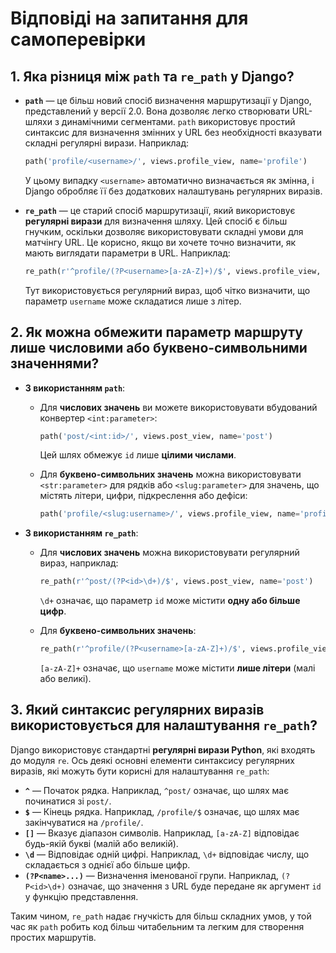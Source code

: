# Відповіді на запитання для самоперевірки

## 1. **Яка різниця між `path` та `re_path` у Django?**

- **`path`** — це більш новий спосіб визначення маршрутизації у Django, представлений у версії 2.0. Вона дозволяє легко створювати URL-шляхи з динамічними сегментами. `path` використовує простий синтаксис для визначення змінних у URL без необхідності вказувати складні регулярні вирази. Наприклад:
  
  ```python
  path('profile/<username>/', views.profile_view, name='profile')
  ```
  
  У цьому випадку `<username>` автоматично визначається як змінна, і Django обробляє її без додаткових налаштувань регулярних виразів.

- **`re_path`** — це старий спосіб маршрутизації, який використовує **регулярні вирази** для визначення шляху. Цей спосіб є більш гнучким, оскільки дозволяє використовувати складні умови для матчінгу URL. Це корисно, якщо ви хочете точно визначити, як мають виглядати параметри в URL. Наприклад:
  
  ```python
  re_path(r'^profile/(?P<username>[a-zA-Z]+)/$', views.profile_view, name='profile')
  ```
  
  Тут використовується регулярний вираз, щоб чітко визначити, що параметр `username` може складатися лише з літер.

## 2. **Як можна обмежити параметр маршруту лише числовими або буквено-символьними значеннями?**

- **З використанням `path`**:
  - Для **числових значень** ви можете використовувати вбудований конвертер `<int:parameter>`:
    
    ```python
    path('post/<int:id>/', views.post_view, name='post')
    ```
    
    Цей шлях обмежує `id` лише **цілими числами**.
  
  - Для **буквено-символьних значень** можна використовувати `<str:parameter>` для рядків або `<slug:parameter>` для значень, що містять літери, цифри, підкреслення або дефіси:
    
    ```python
    path('profile/<slug:username>/', views.profile_view, name='profile')
    ```

- **З використанням `re_path`**:
  - Для **числових значень** можна використовувати регулярний вираз, наприклад:
    
    ```python
    re_path(r'^post/(?P<id>\d+)/$', views.post_view, name='post')
    ```
    
    `\d+` означає, що параметр `id` може містити **одну або більше цифр**.
  
  - Для **буквено-символьних значень**:
    
    ```python
    re_path(r'^profile/(?P<username>[a-zA-Z]+)/$', views.profile_view, name='profile')
    ```
    
    `[a-zA-Z]+` означає, що `username` може містити **лише літери** (малі або великі).

## 3. **Який синтаксис регулярних виразів використовується для налаштування `re_path`?**

Django використовує стандартні **регулярні вирази Python**, які входять до модуля `re`. Ось деякі основні елементи синтаксису регулярних виразів, які можуть бути корисні для налаштування `re_path`:

- **`^`** — Початок рядка. Наприклад, `^post/` означає, що шлях має починатися зі `post/`.
- **`$`** — Кінець рядка. Наприклад, `/profile/$` означає, що шлях має закінчуватися на `/profile/`.
- **`[]`** — Вказує діапазон символів. Наприклад, `[a-zA-Z]` відповідає будь-якій букві (малій або великій).
- **`\d`** — Відповідає одній цифрі. Наприклад, `\d+` відповідає числу, що складається з однієї або більше цифр.
- **`(?P<name>...)`** — Визначення іменованої групи. Наприклад, `(?P<id>\d+)` означає, що значення з URL буде передане як аргумент `id` у функцію представлення.

Таким чином, `re_path` надає гнучкість для більш складних умов, у той час як `path` робить код більш читабельним та легким для створення простих маршрутів.

